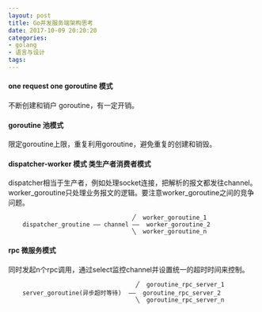 ```yaml
---
layout: post
title: Go并发服务端架构思考
date: 2017-10-09 20:20:20
categories:
- golang
- 语言与设计
tags:
---
```



#### one request one goroutine 模式

不断创建和销户 goroutine，有一定开销。

#### goroutine 池模式

限定goroutine上限，重复利用goroutine，避免重复的创建和销毁。

#### dispatcher-worker 模式 类生产者消费者模式

dispatcher相当于生产者，例如处理socket连接，把解析的报文都发往channel。worker_goroutine只处理业务报文的逻辑。要注意worker_goroutine之间的竞争问题。

                                       ╱  worker_goroutine_1
        dispatcher_groutine —— channel ——  worker_goroutine_2
                                       ╲  worker_goroutine_n


#### rpc 微服务模式

同时发起n个rpc调用，通过select监控channel并设置统一的超时时间来控制。

                                        ╱  goroutine_rpc_server_1
        server_goroutine(异步超时等待)  ——  goroutine_rpc_server_2
                                        ╲  goroutine_rpc_server_n
